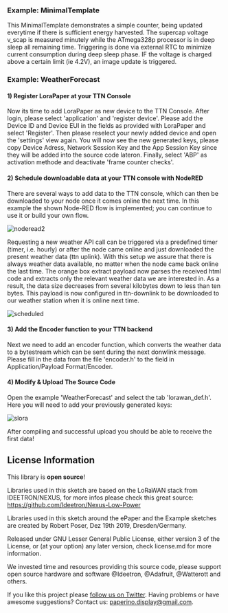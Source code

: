 ### Example: MinimalTemplate

This MinimalTemplate demonstrates a simple counter, being updated everytime if there is sufficient energy harvested. The supercap voltage v_scap is measured minutely while the ATmega328p processor is in deep sleep all remaining time. Triggering is done via external RTC to minimize current consumption during deep sleep phase. IF the voltage is charged above a certain limit (ie 4.2V), an image update is triggered. 

### Example: WeatherForecast

#### 1) Register LoraPaper at your TTN Console

Now its time to add LoraPaper as new device to the TTN Console. After login, please select 'application' and 'register device'. Please add the Device ID and Device EUI  in the fields as provided with LoraPaper and select 'Register'. Then please reselect your newly added device and open the 'settings' view again. You will now see the new generated keys, please copy Device Adress, Network Session Key and the App Session Key since they will be added into the source code lateron. Finally, select 'ABP' as activation methode and deactivate 'frame counter checks'.

#### 2) Schedule downloadable data at your TTN console with NodeRED

There are several ways to add data to the TTN console, which can then be downloaded to your node once it comes online the next time. In this example the shown Node-RED flow is implemented; you can continue to use it or build your own flow.

![noderead2](https://user-images.githubusercontent.com/21104467/71321637-c1accb80-24bc-11ea-906a-3cce3634e421.jpg)

Requesting a new weather API call can be triggered via a predefined timer (timer, i.e. hourly) or after the node came online and just downloaded the present weather data (ttn uplink). With this setup we assure that there is always weather data available, no matter when the node came back online the last time. The orange box extract payload now parses the received html code and extracts only the relevant weather data we are interested in. As a result, the data size decreases from several kilobytes down to less than ten bytes. This payload is now configured in ttn-downlink to be downloaded to our weather station when it is online next time.

![scheduled](https://user-images.githubusercontent.com/21104467/71321656-2a944380-24bd-11ea-957f-c4cb6a82c611.jpg)

#### 3) Add the Encoder function to your TTN backend

Next we need to add an encoder function, which converts the weather data to a bytestream which can be sent during the next donwlink message. Please fill in the data from the file 'encoder.h' to the field in Application/Payload Format/Encoder.

#### 4) Modify & Upload The Source Code

Open the example 'WeatherForecast' and select the tab 'lorawan_def.h'. Here you will need to add your previously generated keys:

![slora](https://user-images.githubusercontent.com/21104467/71319850-f1030e80-24a3-11ea-84f9-7d1ee86cc57c.jpg)

After compiling and successful upload you should be able to receive the first data!

License Information
-------------------

This library is **open source**!

Libraries used in this sketch are based on the LoRaWAN stack from IDEETRON/NEXUS, for more infos please check this great source: https://github.com/Ideetron/Nexus-Low-Power

Libraries used in this sketch around the ePaper and the Example sketches are created by Robert Poser, Dez 19th 2019, Dresden/Germany. 

Released under GNU Lesser General Public License, either version 3 of the License, or (at your option) any later version, check license.md for more information.

We invested time and resources providing this source code, please support open source hardware and software @Ideetron, @Adafruit, @Watterott and others.

If you like this project please [follow us on Twitter](https://twitter.com/paperino_io).
Having problems or have awesome suggestions? Contact us: paperino.display@gmail.com.
